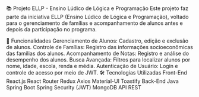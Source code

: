 📚 Projeto ELLP - Ensino Lúdico de Lógica e Programação
Este projeto faz parte da iniciativa ELLP (Ensino Lúdico de Lógica e Programação), voltado para o gerenciamento de famílias e acompanhamento de alunos antes e depois da participação no programa.

📌 Funcionalidades
Gerenciamento de Alunos: Cadastro, edição e exclusão de alunos.
Controle de Famílias: Registro das informações socioeconômicas das famílias dos alunos.
Acompanhamento de Notas: Registro e análise do desempenho dos alunos.
Busca Avançada: Filtros para localizar alunos por nome, idade, escola, renda e média.
Autenticação de Usuário: Login e controle de acesso por meio de JWT.
🛠 Tecnologias Utilizadas
Front-End
React.js
React Router
Redux
Axios
Material-UI
Toastify
Back-End
Java Spring Boot
Spring Security (JWT)
MongoDB
API REST
